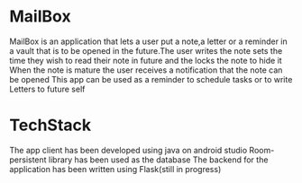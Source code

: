 # MailBox

MailBox is an application that lets a user put a note,a letter or a reminder in a vault that is to be opened in the future.The user writes the note
sets the time they wish to read their note in future and the locks the note to hide it
When the note is mature the user receives a notification that the note can be opened
This app can be used as a reminder to schedule tasks or to write Letters to future self

# TechStack
The app client has been developed using java on android studio
Room- persistent library has been used as the database 
The backend for the application has been written using Flask(still in progress)
